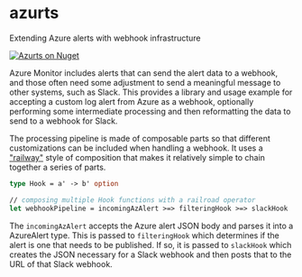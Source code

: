 # azurts
Extending Azure alerts with webhook infrastructure

[![Azurts on Nuget](https://buildstats.info/nuget/azurts)](https://www.nuget.org/packages/azurts/)

Azure Monitor includes alerts that can send the alert data to a webhook, and those often need some adjustment to send a meaningful message to other systems, such as Slack. This provides a library and usage example for accepting a custom log alert from Azure as a webhook, optionally performing some intermediate processing and then reformatting the data to send to a webhook for Slack.

The processing pipeline is made of composable parts so that different customizations can be included when handling a webhook. It uses a ["railway"](https://fsharpforfunandprofit.com/posts/recipe-part2/) style of composition that makes it relatively simple to chain together a series of parts.

```fsharp
type Hook = a' -> b' option

// composing multiple Hook functions with a railroad operator
let webhookPipeline = incomingAzAlert >=> filteringHook >=> slackHook
```

The `incomingAzAlert` accepts the Azure alert JSON body and parses it into a AzureAlert type. This is passed to `filteringHook` which determines if the alert is one that needs to be published. If so, it is passed to `slackHook` which creates the JSON necessary for a Slack webhook and then posts that to the URL of that Slack webhook.
